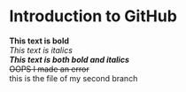 # Introduction to GitHub
**This text is bold**\
*This text is italics*\
***This text is both bold and italics***\
~~OOPS I made an error~~\
this is the file of my second branch
